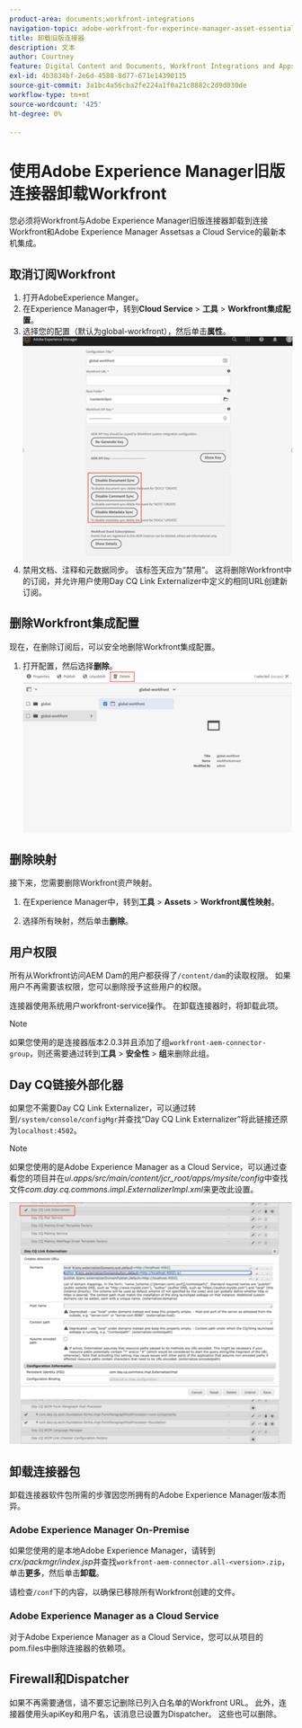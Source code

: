 ```yaml
---
product-area: documents;workfront-integrations
navigation-topic: adobe-workfront-for-experince-manager-asset-essentials
title: 卸载旧版连接器
description: 文本
author: Courtney
feature: Digital Content and Documents, Workfront Integrations and Apps
exl-id: 4b3834bf-2e6d-4588-8d77-671e14390115
source-git-commit: 3a1bc4a56cba2fe224a1f0a21c8882c2d9d030de
workflow-type: tm+mt
source-wordcount: '425'
ht-degree: 0%

---
```


# 使用Adobe Experience Manager旧版连接器卸载Workfront

您必须将Workfront与Adobe Experience Manager旧版连接器卸载到连接Workfront和Adobe Experience Manager Assetsas a Cloud Service的最新本机集成。

## 取消订阅Workfront

1. 打开AdobeExperience Manger。
1. 在Experience Manager中，转到&#x200B;**Cloud Service** > **工具** > **Workfront集成配置**。
1. 选择您的配置（默认为global-workfront），然后单击&#x200B;**属性**。
   ![取消订阅workfront](assets/unsubscribe-from-workfront.png)
1. 禁用文档、注释和元数据同步。 该标签天应为“禁用”。
这将删除Workfront中的订阅，并允许用户使用Day CQ Link Externalizer中定义的相同URL创建新订阅。

## 删除Workfront集成配置

现在，在删除订阅后，可以安全地删除Workfront集成配置。

1. 打开配置，然后选择&#x200B;**删除**。
   ![删除配置](assets/delete-wf-configuration.png)

## 删除映射

接下来，您需要删除Workfront资产映射。

1. 在Experience Manager中，转到&#x200B;**工具** > **Assets** > **Workfront属性映射**。

1. 选择所有映射，然后单击&#x200B;**删除**。

## 用户权限

所有从Workfront访问AEM Dam的用户都获得了`/content/dam`的读取权限。 如果用户不再需要该权限，您可以删除授予这些用户的权限。

连接器使用系统用户workfront-service操作。 在卸载连接器时，将卸载此项。

>[!NOTE]
>
>如果您使用的是连接器版本2.0.3并且添加了组`workfront-aem-connector-group`，则还需要通过转到&#x200B;**工具** > **安全性** > **组**&#x200B;来删除此组。

## Day CQ链接外部化器

如果您不需要Day CQ Link Externalizer，可以通过转到`/system/console/configMgr`并查找“Day CQ Link Externalizer”将此链接还原为`localhost:4502`。

>[!NOTE]
>
>如果您使用的是Adobe Experience Manager as a Cloud Service，可以通过查看您的项目并在&#x200B;_ui.apps/src/main/content/jcr_root/apps/mysite/config_&#x200B;中查找文件&#x200B;_com.day.cq.commons.impl.ExternalizerImpl.xml_&#x200B;来更改此设置。

![天CQ链接外部化器](assets/Day-CQ-Link-Externalizer.png)

## 卸载连接器包

卸载连接器软件包所需的步骤因您所拥有的Adobe Experience Manager版本而异。

### Adobe Experience Manager On-Premise

如果您使用的是本地Adobe Experience Manager，请转到&#x200B;_crx/packmgr/index.jsp_&#x200B;并查找`workfront-aem-connector.all-<version>.zip`，单击&#x200B;**更多**，然后单击&#x200B;**卸载**。

请检查`/conf`下的内容，以确保已移除所有Workfront创建的文件。

### Adobe Experience Manager as a Cloud Service

对于Adobe Experience Manager as a Cloud Service，您可以从项目的pom.files中删除连接器的依赖项。

## Firewall和Dispatcher

如果不再需要通信，请不要忘记删除已列入白名单的Workfront URL。 此外，连接器使用头apiKey和用户名，该消息已设置为Dispatcher。 这些也可以删除。
